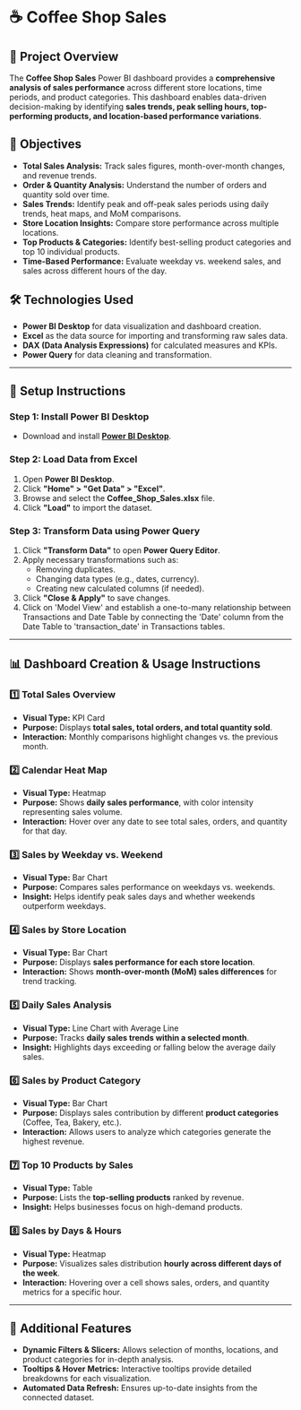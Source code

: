 # ☕ Coffee Shop Sales

## 📌 Project Overview
The **Coffee Shop Sales** Power BI dashboard provides a **comprehensive analysis of sales performance** across different store locations, time periods, and product categories. This dashboard enables data-driven decision-making by identifying **sales trends, peak selling hours, top-performing products, and location-based performance variations**. 

## 🎯 Objectives
- **Total Sales Analysis:** Track sales figures, month-over-month changes, and revenue trends.
- **Order & Quantity Analysis:** Understand the number of orders and quantity sold over time.
- **Sales Trends:** Identify peak and off-peak sales periods using daily trends, heat maps, and MoM comparisons.
- **Store Location Insights:** Compare store performance across multiple locations.
- **Top Products & Categories:** Identify best-selling product categories and top 10 individual products.
- **Time-Based Performance:** Evaluate weekday vs. weekend sales, and sales across different hours of the day.

## 🛠️ Technologies Used
- **Power BI Desktop** for data visualization and dashboard creation.
- **Excel** as the data source for importing and transforming raw sales data.
- **DAX (Data Analysis Expressions)** for calculated measures and KPIs.
- **Power Query** for data cleaning and transformation.

---

## 🚀 Setup Instructions

### **Step 1: Install Power BI Desktop**
- Download and install **[Power BI Desktop](https://powerbi.microsoft.com/en-us/desktop/)**.

### **Step 2: Load Data from Excel**
1. Open **Power BI Desktop**.
2. Click **"Home" > "Get Data" > "Excel"**.
3. Browse and select the **Coffee_Shop_Sales.xlsx** file.
4. Click **"Load"** to import the dataset.

### **Step 3: Transform Data using Power Query**
1. Click **"Transform Data"** to open **Power Query Editor**.
2. Apply necessary transformations such as:
   - Removing duplicates.
   - Changing data types (e.g., dates, currency).
   - Creating new calculated columns (if needed).
3. Click **"Close & Apply"** to save changes.
4. Click on 'Model View' and establish a one-to-many relationship between Transactions and Date Table by connecting the 'Date' column from the Date Table to 'transaction_date' in Transactions tables.

---

## 📊 Dashboard Creation & Usage Instructions

### **1️⃣ Total Sales Overview**
- **Visual Type:** KPI Card
- **Purpose:** Displays **total sales, total orders, and total quantity sold**.
- **Interaction:** Monthly comparisons highlight changes vs. the previous month.

### **2️⃣ Calendar Heat Map**
- **Visual Type:** Heatmap
- **Purpose:** Shows **daily sales performance**, with color intensity representing sales volume.
- **Interaction:** Hover over any date to see total sales, orders, and quantity for that day.

### **3️⃣ Sales by Weekday vs. Weekend**
- **Visual Type:** Bar Chart
- **Purpose:** Compares sales performance on weekdays vs. weekends.
- **Insight:** Helps identify peak sales days and whether weekends outperform weekdays.

### **4️⃣ Sales by Store Location**
- **Visual Type:** Bar Chart
- **Purpose:** Displays **sales performance for each store location**.
- **Interaction:** Shows **month-over-month (MoM) sales differences** for trend tracking.

### **5️⃣ Daily Sales Analysis**
- **Visual Type:** Line Chart with Average Line
- **Purpose:** Tracks **daily sales trends within a selected month**.
- **Insight:** Highlights days exceeding or falling below the average daily sales.

### **6️⃣ Sales by Product Category**
- **Visual Type:** Bar Chart
- **Purpose:** Displays sales contribution by different **product categories** (Coffee, Tea, Bakery, etc.).
- **Interaction:** Allows users to analyze which categories generate the highest revenue.

### **7️⃣ Top 10 Products by Sales**
- **Visual Type:** Table
- **Purpose:** Lists the **top-selling products** ranked by revenue.
- **Insight:** Helps businesses focus on high-demand products.

### **8️⃣ Sales by Days & Hours**
- **Visual Type:** Heatmap
- **Purpose:** Visualizes sales distribution **hourly across different days of the week**.
- **Interaction:** Hovering over a cell shows sales, orders, and quantity metrics for a specific hour.

---

## 📌 Additional Features
- **Dynamic Filters & Slicers:** Allows selection of months, locations, and product categories for in-depth analysis.
- **Tooltips & Hover Metrics:** Interactive tooltips provide detailed breakdowns for each visualization.
- **Automated Data Refresh:** Ensures up-to-date insights from the connected dataset.
